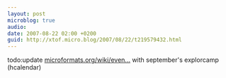 ```yaml
---
layout: post
microblog: true
audio: 
date: 2007-08-22 02:00 +0200
guid: http://xtof.micro.blog/2007/08/22/t219579432.html
---
```

todo:update [microformats.org/wiki/even...](http://microformats.org/wiki/events-fr) with september's explorcamp (hcalendar)

